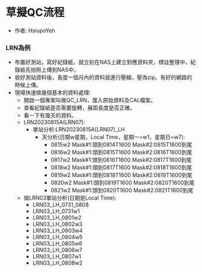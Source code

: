 # 草擬QC流程
+ 作者: HsiupoYeh

### LRN為例
+ 布置好測站，寫好紀錄紙，就立刻在NAS上建立對應資料夾，標註整理中，紀錄紙先拍照上傳到NAS中。
+ 收好測站資料後，長度一個月內的資料就進行壓縮，壓為zip。有好的網路的時候上傳。
+ 現場快速做幾個基本的資料處理:
  + 開啟一個專案叫做QC_LRN，匯入原始資料及CAL檔案。
  + 查看紀錄紙是否需要旋轉，展距長度是否正確。
  + 看一下有幾天的資料。
  + LRN20230815A(LRN07):
    + 單站分析:LRN20230815A(LRN07)_LH
      + 天分析(日期w星期，Local Time，星期一=w1，星期日=w7):
        + 0815w2 Mask#1:頭到0814T1600 Mask#2:0815T1600到尾
        + 0816w2 Mask#1:頭到0815T1600 Mask#2:0816T1600到尾
        + 0817w2 Mask#1:頭到0816T1600 Mask#2:0817T1600到尾
        + 0818w2 Mask#1:頭到0817T1600 Mask#2:0818T1600到尾
        + 0819w2 Mask#1:頭到0818T1600 Mask#2:0819T1600到尾
        + 0820w2 Mask#1:頭到0819T1600 Mask#2:0820T1600到尾
        + 0821w2 Mask#1:頭到0820T1600 Mask#2:0821T1600到尾
  + 做LRN03單站分析(日期是Local Time):
    + LRN03_LH_0731_0808
    + LRN03_LH_0731w1
    + LRN03_LH_0801w2
    + LRN03_LH_0802w3
    + LRN03_LH_0803w4
    + LRN03_LH_0804w5
    + LRN03_LH_0805w6
    + LRN03_LH_0806w7
    + LRN03_LH_0807w1
    + LRN03_LH_0808w2
